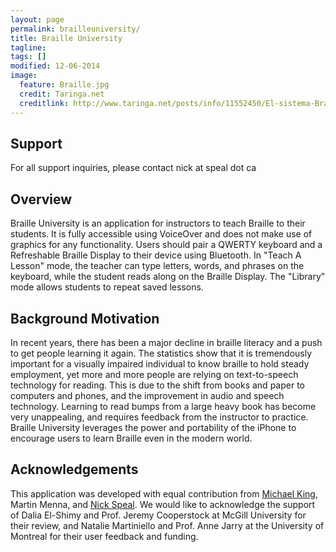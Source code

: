 ```yaml
---
layout: page
permalink: brailleuniversity/
title: Braille University
tagline: 
tags: []
modified: 12-06-2014
image:
  feature: Braille.jpg
  credit: Taringa.net
  creditlink: http://www.taringa.net/posts/info/11552450/El-sistema-Braille.html
---
```


## Support

For all support inquiries, please contact nick at speal dot ca

## Overview

Braille University is an application for instructors to teach Braille to their students. It is fully accessible using VoiceOver and does not make use of graphics for any functionality. Users should pair a QWERTY keyboard and a Refreshable Braille Display to their device using Bluetooth. In "Teach A Lesson" mode, the teacher can type letters, words, and phrases on the keyboard, while the student reads along on the Braille Display. The "Library" mode allows students to repeat saved lessons.

## Background Motivation

In recent years, there has been a major decline in braille literacy and a push to get people learning it again. The statistics show that it is tremendously important for a visually impaired individual to know braille to hold steady employment, yet more and more people are relying on text-to-speech technology for reading. This is due to the shift from books and paper to computers and phones, and the improvement in audio and speech technology. Learning to read bumps from a large heavy book has become very unappealing, and requires feedback from the instructor to practice. Braille University leverages the power and portability of the iPhone to encourage users to learn Braille even in the modern world.


## Acknowledgements

This application was developed with equal contribution from [Michael King](http://www.michaelelliotking.com), Martin Menna, and [Nick Speal](http://www.speal.ca). We would like to acknowledge the support of Dalia El-Shimy and Prof. Jeremy Cooperstock at McGill University for their review, and Natalie Martiniello and Prof. Anne Jarry at the University of Montreal for their user feedback and funding.
